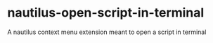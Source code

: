 # nautilus-open-script-in-terminal
A nautilus context menu extension meant to open a script in terminal
